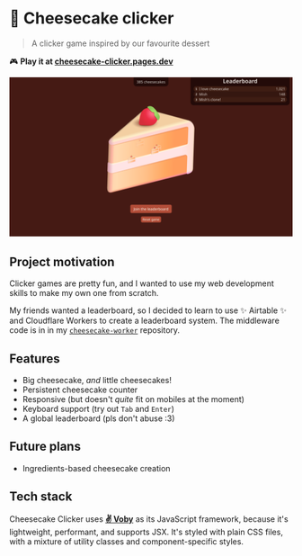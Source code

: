 # 🍰 Cheesecake clicker

> A clicker game inspired by our favourite dessert

🎮 **Play it at [cheesecake-clicker.pages.dev](https://cheesecake-clicker.pages.dev/)**

![Screenshot of Cheesecake clicker](cheesecake-clicker.png)

## Project motivation

Clicker games are pretty fun, and I wanted to use my web development skills to make my own one from scratch.

My friends wanted a leaderboard, so I decided to learn to use ✨ Airtable ✨ and Cloudflare Workers to create a leaderboard system. The middleware code is in in my [`cheesecake-worker`](https://github.com/MMK21Hub/cheesecake-worker) repository.

## Features

- Big cheesecake, _and_ little cheesecakes!
- Persistent cheesecake counter
- Responsive (but doesn't _quite_ fit on mobiles at the moment)
- Keyboard support (try out `Tab` and `Enter`)
- A global leaderboard (pls don't abuse :3)

## Future plans

- Ingredients-based cheesecake creation

## Tech stack

Cheesecake Clicker uses **[✌️ Voby](https://github.com/vobyjs/voby)** as its JavaScript framework, because it's lightweight, performant, and supports JSX. It's styled with plain CSS files, with a mixture of utility classes and component-specific styles.
